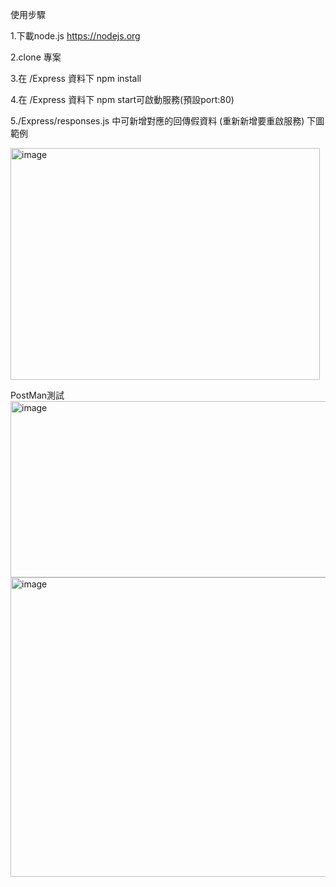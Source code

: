 使用步驟

1.下載node.js https://nodejs.org

2.clone 專案

3.在 /Express 資料下 npm install

4.在 /Express 資料下 npm start可啟動服務(預設port:80)

5./Express/responses.js 中可新增對應的回傳假資料 (重新新增要重啟服務)
下圖範例

<img width="495" height="371" alt="image" src="https://github.com/user-attachments/assets/c20e4d68-9216-4fa7-ba05-3f6abdc68bdb" />


PostMan測試
<img width="1159" height="282" alt="image" src="https://github.com/user-attachments/assets/6680b8f9-4310-479e-9409-9ef5c03bc845" />
<img width="1179" height="479" alt="image" src="https://github.com/user-attachments/assets/dc96e9e0-c95a-4810-8908-baf8018d0b0e" />
